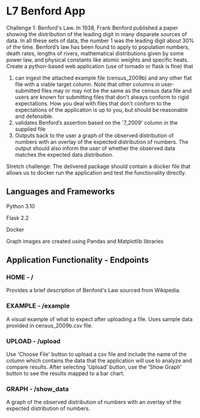 # L7 Benford App

Challenge 1: Benford's Law. In 1938, Frank Benford published a paper showing the distribution of the leading digit in many disparate sources of data. In all these sets of data, the number 1 was the leading digit about 30% of the time. Benford’s law has been found to apply to population numbers, death rates, lengths of rivers, mathematical distributions given by some power law, and physical constants like atomic weights and specific heats.
Create a python-based web application (use of tornado or flask is fine) that
1) can ingest the attached example file (census_2009b) and any other flat file with a viable target column. Note that other columns in user-submitted files may or may not be the same as the census data file and users are known for submitting files that don't always conform to rigid expectations. How you deal with files that don't conform to the expectations of the application is up to you, but should be reasonable and defensible.
2) validates Benford’s assertion based on the '7_2009' column in the supplied file
3) Outputs back to the user a graph of the observed distribution of numbers with an overlay of the expected distribution of numbers. The output should also inform the user of whether the observed data matches the expected data distribution.

Stretch challenge: The delivered package should contain a docker file that allows us to docker run the application and test the functionality directly.


## Languages and Frameworks
Python 3.10

Flask 2.2

Docker

Graph images are created using Pandas and Matplotlib libraries

## Application Functionality - Endpoints
### HOME - /
Provides a brief description of Benford's Law sourced from Wikipedia.
### EXAMPLE - /example
A visual example of what to expect after uploading a file. Uses sample data provided in census_2009b.csv file.

### UPLOAD - /upload
Use 'Choose File' button to upload a csv file and include the name of the column which contains the data that the application will use to analyze and compare results. After selecting 'Upload' button, use the 'Show Graph' button to see the results mapped to a bar chart.

### GRAPH - /show_data
A graph of the observed distribution of numbers with an overlay of the expected distribution of numbers.
